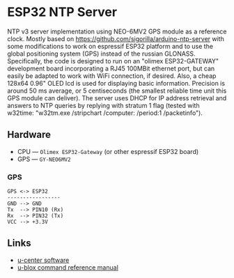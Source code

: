 # ESP32 NTP Server

NTP v3 server implementation using NEO-6MV2 GPS module as a reference clock. Mostly based on https://github.com/sigorilla/arduino-ntp-server with some modifications to work on espressif ESP32 platform and to use the global positioning system (GPS) instead of the russian GLONASS. Specifically, the code is designed to run on an "olimex ESP32-GATEWAY" development board incorporating a RJ45 100MBit ethernet port, but can easily be adapted to work with WiFi connection, if desired. Also, a cheap 128x64 0.96" OLED lcd is used for displaying basic information. Precision is around 50 ms average, or 5 centiseconds (the smallest reliable time unit this GPS module can deliver). The server uses DHCP for IP address retrieval and answers to NTP queries by replying with stratum 1 flag (tested with w32time: "w32tm.exe /stripchart /computer:<IP-of-NTP-server> /period:1 /packetinfo").

## Hardware

* CPU — `Olimex ESP32-Gateway` (or other espressif ESP32 board)
* GPS — `GY-NEO6MV2`


### GPS
```
GPS <-> ESP32
-----------------
GND --> GND
Tx  --> PIN10 (Rx)
Rx  --> PIN32 (Tx)
VCC --> +3.3V
```


## Links

* [u-center software](https://www.u-blox.com/en/product/u-center-windows)
* [u-blox command reference manual](https://www.u-blox.com/sites/default/files/products/documents/u-blox6-GPS-GLONASS-QZSS-V14_ReceiverDescrProtSpec_%28GPS.G6-SW-12013%29_Public.pdf)

